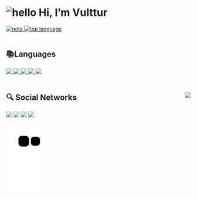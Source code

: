 <div class="description" style="display: inline_block">
    <h1><img src="https://raw.githubusercontent.com/iampavangandhi/iampavangandhi/master/gifs/Hi.gif" height= 35px; alt="hello"> Hi, I’m Vulttur</h1>
    <a href="https://github.com/vulttur">
     <img src="https://github-readme-stats.vercel.app/api?username=vulttur&show_icons=true&theme=dark" alt="nota"height=150px>
     <img src="https://github-readme-stats.vercel.app/api/top-langs/?username=vulttur&layout=Demo&theme=dark" alt="top language" height=150px>
    </a>
</div>
<br>

<div class="languages" style="display: inline_block">
  <h2>📚Languages</h2>
  <a href="https://github.com/vulttur">
    <img src="https://img.shields.io/badge/Lua-2C2D72?style=for-the-badge&logo=lua&logoColor=white">
    <img src="https://img.shields.io/badge/C-00599C?style=for-the-badge&logo=c&logoColor=white">
    <img src="https://img.shields.io/badge/HTML5-E34F26?style=for-the-badge&logo=html5&logoColor=white">
    <img src="https://img.shields.io/badge/CSS3-1572B6?style=for-the-badge&logo=css3&logoColor=white">
    <img src="https://img.shields.io/badge/JavaScript-F7DF1E?style=for-the-badge&logo=javascript&logoColor=black">
   </a>
</div>
<br>

<div class="social networks" style="display: inline_block">
  <a href="https://github.com/vulttur"><img align=right   src="https://camo.githubusercontent.com/e4a569755580f96dce0e6d65bc761e0d9aef0fecae524ec73a1b0be60fc934fa/68747470733a2f2f7777772e6d79676f2e67652f75706c6f6164732f626c6f672f313538343032333739352e6a7067" height= 130px></a>
  <h2>🔍 Social Networks</h2>
 
  <a href="https://discord.gg/gatinho"><img src="https://img.shields.io/badge/Discord-7289DA?style=for-the-badge&logo=discord&logoColor=white"><a>
  <a href="https://www.youtube.com/channel/UCttSxoZyTNagwiMFB7KQnrg"><img src="https://img.shields.io/badge/YouTube-FF0000?style=for-the-badge&logo=youtube&logoColor=white"></a>
  <a href="https://www.twitch.tv/vulttur"><img src="https://img.shields.io/badge/Twitch-9146FF?style=for-the-badge&logo=twitch&logoColor=white"></a>
  <a href="https://open.spotify.com/user/manieri54320"><img src="https://img.shields.io/badge/Spotify-1ED760?&style=for-the-badge&logo=spotify&logoColor=white"></a>

<div class="snake game">
   <a href="https://github.com/vulttur">
  <img align=left src="https://github.com/rafaballerini/rafaballerini/blob/output/github-contribution-grid-snake.svg"</a>
</div>
